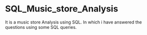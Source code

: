 # SQL_Music_store_Analysis
It is a music store Analysis using SQL. In which i have answered the questions using some SQL queries.
